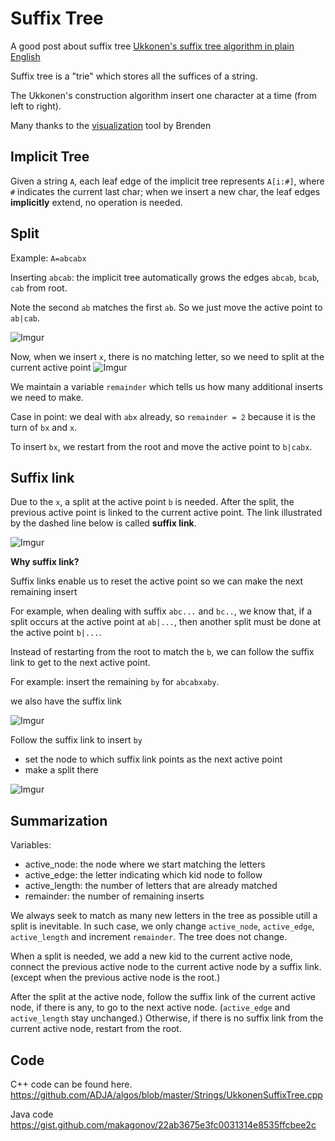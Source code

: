 Suffix Tree
===

A good post about suffix tree
[Ukkonen's suffix tree algorithm in plain English](https://stackoverflow.com/questions/9452701/ukkonens-suffix-tree-algorithm-in-plain-english)

Suffix tree is a "trie" which stores all the suffices of a string.

The Ukkonen's construction algorithm insert one character at a time (from left to right).

Many thanks to the [visualization](http://brenden.github.io/ukkonen-animation/) tool by Brenden

Implicit Tree
---
Given a string `A`, each leaf edge of the implicit tree represents `A[i:#]`, where `#` indicates the current last char; when we insert a new char, the leaf edges **implicitly** extend, no operation is needed.

Split
---
Example: `A=abcabx`

Inserting `abcab`: the implicit tree automatically grows the edges `abcab`, `bcab`, `cab` from root.

Note the second `ab` matches the first `ab`. So we just move the active point to `ab|cab`.

![Imgur](https://i.imgur.com/n7c2xx8.png)

Now, when we insert `x`, there is no matching letter, so we need to split at the current active point
![Imgur](https://i.imgur.com/BGIgKA5.png)

We maintain a variable `remainder` which tells us how many additional inserts we need to make.

Case in point: we deal with `abx` already, so `remainder = 2` because it is the turn of `bx` and `x`.

To insert `bx`, we restart from the root and move the active point to `b|cabx`.

Suffix link
---
Due to the `x`, a split at the active point `b` is needed. After the split, the previous active point is linked to the current active point. The link illustrated by the dashed line below is called **suffix link**.

![Imgur](https://i.imgur.com/EmRp5Rf.png)


**Why suffix link?**

Suffix links enable us to reset the active point so we can make the next remaining insert

For example, when dealing with suffix `abc...` and `bc..`, we know that, if a split occurs at the active point at `ab|...`, then another split must be done at the active point `b|...`.

Instead of restarting from the root to match the `b`, we can follow the suffix link to get to the next active point.

For example: insert the remaining `by` for `abcabxaby`.

we also have the suffix link

![Imgur](https://i.imgur.com/3OtL7xK.png)

Follow the suffix link to insert `by`
* set the node to which suffix link points as the next active point
* make a split there

![Imgur](https://i.imgur.com/nr6LGOa.png)

Summarization
---
Variables:
* active_node: the node where we start matching the letters
* active_edge: the letter indicating which kid node to follow
* active_length: the number of letters that are already matched
* remainder: the number of remaining inserts

We always seek to match as many new letters in the tree as possible utill a split is inevitable.
In such case, we only change `active_node`, `active_edge`, `active_length` and increment `remainder`. The tree does not change.

When a split is needed, we add a new kid to the current active node, connect the previous active node to the current active node by a suffix link. (except when the previous active node is the root.)

After the split at the active node, follow the suffix link of the current active node, if there is any, to go to the next active node. (`active_edge` and `active_length` stay unchanged.)
Otherwise, if there is no suffix link from the current active node, restart from the root.

Code
---
C++ code can be found here.
https://github.com/ADJA/algos/blob/master/Strings/UkkonenSuffixTree.cpp

Java code
https://gist.github.com/makagonov/22ab3675e3fc0031314e8535ffcbee2c
